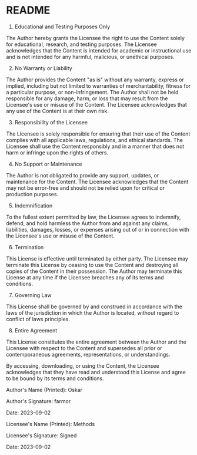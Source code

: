 # README
1. Educational and Testing Purposes Only

The Author hereby grants the Licensee the right to use the Content solely for educational, research, and testing purposes. The Licensee acknowledges that the Content is intended for academic or instructional use and is not intended for any harmful, malicious, or unethical purposes.

2. No Warranty or Liability

The Author provides the Content "as is" without any warranty, express or implied, including but not limited to warranties of merchantability, fitness for a particular purpose, or non-infringement. The Author shall not be held responsible for any damage, harm, or loss that may result from the Licensee's use or misuse of the Content. The Licensee acknowledges that any use of the Content is at their own risk.

3. Responsibility of the Licensee

The Licensee is solely responsible for ensuring that their use of the Content complies with all applicable laws, regulations, and ethical standards. The Licensee shall use the Content responsibly and in a manner that does not harm or infringe upon the rights of others.

4. No Support or Maintenance

The Author is not obligated to provide any support, updates, or maintenance for the Content. The Licensee acknowledges that the Content may not be error-free and should not be relied upon for critical or production purposes.

5. Indemnification

To the fullest extent permitted by law, the Licensee agrees to indemnify, defend, and hold harmless the Author from and against any claims, liabilities, damages, losses, or expenses arising out of or in connection with the Licensee's use or misuse of the Content.

6. Termination

This License is effective until terminated by either party. The Licensee may terminate this License by ceasing to use the Content and destroying all copies of the Content in their possession. The Author may terminate this License at any time if the Licensee breaches any of its terms and conditions.

7. Governing Law

This License shall be governed by and construed in accordance with the laws of the jurisdiction in which the Author is located, without regard to conflict of laws principles.

8. Entire Agreement

This License constitutes the entire agreement between the Author and the Licensee with respect to the Content and supersedes all prior or contemporaneous agreements, representations, or understandings.

By accessing, downloading, or using the Content, the Licensee acknowledges that they have read and understood this License and agree to be bound by its terms and conditions.

Author's Name (Printed): Oskar

Author's Signature: farmor

Date: 2023-09-02

Licensee's Name (Printed): Methods

Licensee's Signature: Signed

Date: 2023-09-02


